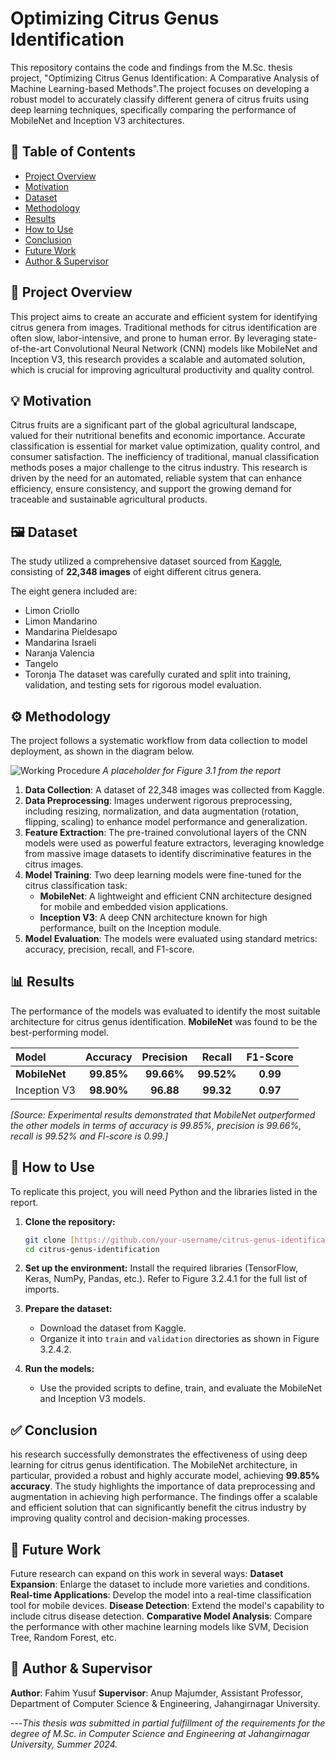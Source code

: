 # Optimizing Citrus Genus Identification

This repository contains the code and findings from the M.Sc. thesis project, "Optimizing Citrus Genus Identification: A Comparative Analysis of Machine Learning-based Methods".The project focuses on developing a robust model to accurately classify different genera of citrus fruits using deep learning techniques, specifically comparing the performance of MobileNet and Inception V3 architectures.

## 📖 Table of Contents

- [Project Overview](#-project-overview)
- [Motivation](#-motivation)
- [Dataset](#-dataset)
- [Methodology](#-methodology)
- [Results](#-results)
- [How to Use](#-how-to-use)
- [Conclusion](#-conclusion)
- [Future Work](#-future-work)
- [Author & Supervisor](#-author--supervisor)

## 📝 Project Overview

This project aims to create an accurate and efficient system for identifying citrus genera from images. Traditional methods for citrus identification are often slow, labor-intensive, and prone to human error. By leveraging state-of-the-art Convolutional Neural Network (CNN) models like MobileNet and Inception V3, this research provides a scalable and automated solution, which is crucial for improving agricultural productivity and quality control.

## 💡 Motivation

Citrus fruits are a significant part of the global agricultural landscape, valued for their nutritional benefits and economic importance. Accurate classification is essential for market value optimization, quality control, and consumer satisfaction. The inefficiency of traditional, manual classification methods poses a major challenge to the citrus industry. This research is driven by the need for an automated, reliable system that can enhance efficiency, ensure consistency, and support the growing demand for traceable and sustainable agricultural products.

## 🖼️ Dataset

The study utilized a comprehensive dataset sourced from [Kaggle](https://www.kaggle.com/datasets/fahimyusuf/citrus/data), consisting of **22,348 images** of eight different citrus genera.

The eight genera included are:

- Limon Criollo
- Limon Mandarino
- Mandarina Pieldesapo
- Mandarina Israeli
- Naranja Valencia
- Tangelo
- Toronja
  The dataset was carefully curated and split into training, validation, and testing sets for rigorous model evaluation.
  

## ⚙️ Methodology

The project follows a systematic workflow from data collection to model deployment, as shown in the diagram below.

![Working Procedure](https://i.imgur.com/your-image-link.png)
_A placeholder for Figure 3.1 from the report_

1.  **Data Collection**: A dataset of 22,348 images was collected from Kaggle.
2.  **Data Preprocessing**: Images underwent rigorous preprocessing, including resizing, normalization, and data augmentation (rotation, flipping, scaling) to enhance model performance and generalization.
3.  **Feature Extraction**: The pre-trained convolutional layers of the CNN models were used as powerful feature extractors, leveraging knowledge from massive image datasets to identify discriminative features in the citrus images.
4.  **Model Training**: Two deep learning models were fine-tuned for the citrus classification task:
    - **MobileNet**: A lightweight and efficient CNN architecture designed for mobile and embedded vision applications.
    - **Inception V3**: A deep CNN architecture known for high performance, built on the Inception module.
5.  **Model Evaluation**: The models were evaluated using standard metrics: accuracy, precision, recall, and F1-score.

## 📊 Results

The performance of the models was evaluated to identify the most suitable architecture for citrus genus identification. **MobileNet** was found to be the best-performing model.

| Model         |  Accuracy  | Precision  |   Recall   | F1-Score |
| :------------ | :--------: | :--------: | :--------: | :------: |
| **MobileNet** | **99.85%** | **99.66%** | **99.52%** | **0.99** |
| Inception V3  | **98.90%** | **96.88**  | **99.32**  | **0.97** |

_[Source: Experimental results demonstrated that MobileNet outperformed the other models in terms of accuracy is 99.85%, precision is 99.66%, recall is 99.52% and Fl-score is 0.99.]_

## 🚀 How to Use

To replicate this project, you will need Python and the libraries listed in the report.

1.  **Clone the repository:**
    ```bash
    git clone [https://github.com/your-username/citrus-genus-identification.git](https://github.com/your-username/citrus-genus-identification.git)
    cd citrus-genus-identification
    ```
2.  **Set up the environment:**
    Install the required libraries (TensorFlow, Keras, NumPy, Pandas, etc.). Refer to Figure 3.2.4.1 for the full list of imports.

3.  **Prepare the dataset:**

    - Download the dataset from Kaggle.
    - Organize it into `train` and `validation` directories as shown in Figure 3.2.4.2.

4.  **Run the models:**
    - Use the provided scripts to define, train, and evaluate the MobileNet and Inception V3 models.

## ✅ Conclusion

his research successfully demonstrates the effectiveness of using deep learning for citrus genus identification. The MobileNet architecture, in particular, provided a robust and highly accurate model, achieving **99.85% accuracy**. The study highlights the importance of data preprocessing and augmentation in achieving high performance. The findings offer a scalable and efficient solution that can significantly benefit the citrus industry by improving quality control and decision-making processes.

## 🔮 Future Work

Future research can expand on this work in several ways:
**Dataset Expansion**: Enlarge the dataset to include more varieties and conditions.
**Real-time Applications**: Develop the model into a real-time classification tool for mobile devices.
**Disease Detection**: Extend the model's capability to include citrus disease detection.
**Comparative Model Analysis**: Compare the performance with other machine learning models like SVM, Decision Tree, Random Forest, etc.

## 👥 Author & Supervisor

**Author**: Fahim Yusuf
**Supervisor**: Anup Majumder, Assistant Professor, Department of Computer Science & Engineering, Jahangirnagar University.

---_This thesis was submitted in partial fulfillment of the requirements for the degree of M.Sc. in Computer Science and Engineering at Jahangirnagar University, Summer 2024._
